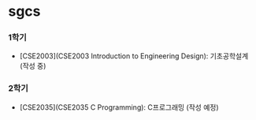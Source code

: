 # sgcs

### 1학기

- [CSE2003](CSE2003 Introduction to Engineering Design): 기초공학설계 (작성 중)

### 2학기

- [CSE2035](CSE2035 C Programming): C프로그래밍 (작성 예정)